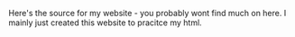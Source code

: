 Here's the source for my website - you probably wont find much on here.
I mainly just created this website to pracitce my html.
